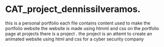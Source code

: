 # CAT_project_dennissilveramos.
this is a personal portfolio
each file contains content used to make the portfolio website
the website is made using htmml and css
on the portfolio page at projects there is a project . the project is an attemt to create an animated website using html and css for a cyber security company
